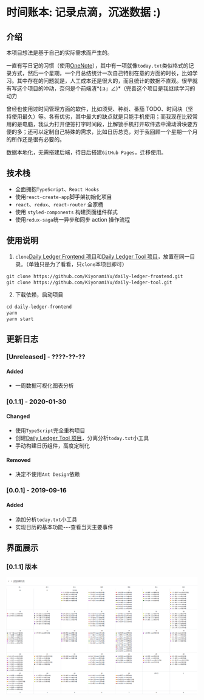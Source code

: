 # 时间账本: 记录点滴，沉迷数据 :)

## 介绍

本项目想法是基于自己的实际需求而产生的。

一直有写日记的习惯（使用[OneNote](https://products.office.com/en-us/onenote/digital-note-taking-app)），其中有一项就像`today.txt`类似格式的记录方式，然后一个星期，一个月总结统计一次自己特别在意的方面的时长，比如学习。其中存在的问题就是，人工成本还是很大的，而且统计的数据不直观。很早就有写这个项目的冲动，奈何是个前端渣*(:з」∠)*（完善这个项目是我继续学习的动力

曾经也使用过时间管理方面的软件，比如须臾、种树、番茄 TODO、时间块（坚持使用最久）等。各有优劣，其中最大的缺点就是只能手机使用；而我现在比较常用的是电脑，我认为打开便签打字时间段，比解锁手机打开软件选中滑动滑块要方便的多；还可以定制自己特殊的需求，比如日历总览，对于我回顾一个星期一个月的所作还是很有必要的。

数据本地化，无需搭建后端，待日后搭建`GitHub Pages`，迁移使用。

## 技术栈

- 全面拥抱`TypeScript`、`React Hooks`
- 使用`react-create-app`脚手架初始化项目
- `react`、`redux`、`react-router` 全家桶
- 使用 `styled-components` 构建页面组件样式
- 使用`redux-saga`统一异步和同步 action 操作流程

## 使用说明

1. `clone`[Daily Ledger Frontend 项目](https://github.com/KiyonamiYu/daily-ledger-frontend)和[Daily Ledger Tool 项目](https://github.com/KiyonamiYu/daily-ledger-tool)，放置在同一目录。（单独只是为了看看，只`clone`本项目即可）

```
git clone https://github.com/KiyonamiYu/daily-ledger-frontend.git
git clone https://github.com/KiyonamiYu/daily-ledger-tool.git
```

2. 下载依赖，启动项目

```
cd daily-ledger-frontend
yarn
yarn start
```

## 更新日志

### [Unreleased] - ????-??-??

#### Added

- 一周数据可视化图表分析

### [0.1.1] - 2020-01-30

#### Changed

- 使用`TypeScript`完全重构项目
- 创建[Daily Ledger Tool 项目](https://github.com/KiyonamiYu/daily-ledger-tool)，分离分析`today.txt`小工具
- 手动构建日历组件，高度定制化

#### Removed

- 决定不使用`Ant Design`依赖

### [0.0.1] - 2019-09-16

#### Added

- 添加分析`today.txt`小工具
- 实现日历的基本功能---查看当天主要事件

## 界面展示

### [0.1.1] 版本

![daily-ledger-v000101](https://raw.githubusercontent.com/514723273/.md-Pictures/master/daily-ledger-v000101.png)
